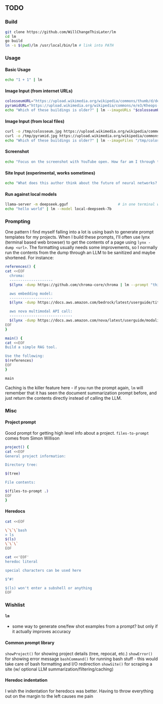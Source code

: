 ## TODO

### Build

```bash
git clone https://github.com/WillChangeThisLater/lm
cd lm
go build
ln -s $(pwd)/lm /usr/local/bin/lm # link into PATH
```

### Usage

#### Basic Usage

```bash
echo "1 + 1" | lm
```

#### Image Input (from internet URLs)

```bash
colosseumURL="https://upload.wikimedia.org/wikipedia/commons/thumb/d/de/Colosseo_2020.jpg/800px-Colosseo_2020.jpg"
pyramidURL="https://upload.wikimedia.org/wikipedia/commons/e/e3/Kheops-Pyramid.jpg"
echo "Which of these buildings is older?" | lm --imageURLs "$colosseumURL,$pyramidURL"
```

#### Image Input (from local files)

```bash
curl -o /tmp/colosseum.jpg https://upload.wikimedia.org/wikipedia/commons/thumb/d/de/Colosseo_2020.jpg/800px-Colosseo_2020.jpg
curl -o /tmp/pyramid.jpg https://upload.wikimedia.org/wikipedia/commons/e/e3/Kheops-Pyramid.jpg
echo "Which of these buildings is older?" | lm --imageFiles "/tmp/colosseum.jpg,/tmp/pyramid.jpg"
```

#### Screenshot

```bash
echo "Focus on the screenshot with YouTube open. How far am I through the video?" | lm --screenshot
```

#### Site Input (experimental, works sometimes)

```bash
echo "What does this author think about the future of neural networks? Give specifics on what he thinks neural networks will look like 30 years from now" | lm --sites "http://karpathy.github.io/2022/03/14/lecun1989/"
```

#### Run against local models

```bash
llama-server -m deepseek.gguf                       # in one terminal window
echo "hello world" | lm --model local-deepseek-7b
```

### Prompting
One pattern I find myself falling into a lot is using bash to generate prompt templates for my projects.
When I build these prompts, I'll often use lynx (terminal based web browser) to get the contents of a page
using `lynx -dump <url>`. The formatting usually needs some improvements, so I normally run the
contents from the dump through an LLM to be sanitized and maybe shortened. For instance:

```bash
references() {
cat <<EOF
  chroma:
  --------------------
  $(lynx -dump https://github.com/chroma-core/chroma | lm --prompt "this document contains very useful information. however, it also contains irrelevant links, styling, etc. repeat the core part of the documents verbatim, but leave out parts that would be irrelevant to someone using the documentation for development or coding purposes" --cache)

  aws embedding model:
  --------------------
  $(lynx -dump https://docs.aws.amazon.com/bedrock/latest/userguide/titan-embedding-models.html | lm --prompt "this document contains very useful information. however, it also contains irrelevant links, styling, etc. repeat the core part of the documents verbatim, but leave out parts that would be irrelevant to someone using the documentation for development or coding purposes. Remove the country list as well." --cache)

  aws nova multimodal API call:
  -----------------------------
  $(lynx -dump https://docs.aws.amazon.com/nova/latest/userguide/modalities-image-examples.html | lm --prompt "consider only the InvokeModel example. improve the formatting of the python code. don't explain your work - just output the python code with the improved formatting" --cache)
EOF
}

main() {
cat <<EOF
Build a simple RAG tool.

Use the following:
$(references)
EOF
}

main
```

Caching is the killer feature here - if you run the prompt again, `lm` will remember that it has seen the document summarization
prompt before, and just return the contents directly instead of calling the LLM.

### Misc

#### Project prompt
Good prompt for getting high level info about a project. 
`files-to-prompt` comes from Simon Willison

```bash
project() {
cat <<EOF
General project information:

Directory tree:

$(tree)

File contents:

$(files-to-prompt .)
EOF
}
```

#### Heredocs
```bash
cat <<EOF

\`\`\`bash
> ls
$(ls)
\`\`\`
EOF
```

```bash
cat <<'EOF'
heredoc literal

special characters can be used here

$^#!

$(ls) won't enter a subshell or anything
EOF
```


### Wishlist
#### `lm`
- some way to generate one/few shot examples from a prompt? but only if it actually improves accuracy

#### Common prompt library
`showProject()` for showing project details (tree, repocat, etc.)
`showError()` for showing error message
`bashCommand()` for running bash stuff - this would take care of bash formatting and I/O redirection
`showSite()` for scraping a site (w/ optional LLM summarization/filtering/caching)

#### Heredoc indentation
I wish the indentation for heredocs was better. Having to throw everything out on the margin to the left
causes me pain
